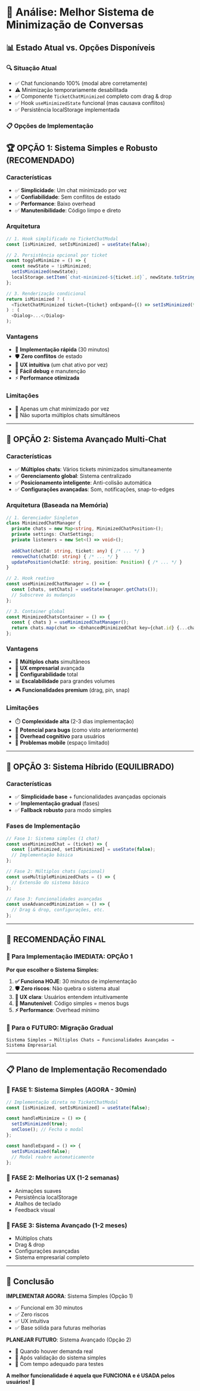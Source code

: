 # 🎯 Análise: Melhor Sistema de Minimização de Conversas

## 📊 **Estado Atual vs. Opções Disponíveis**

### **🔍 Situação Atual**
- ✅ Chat funcionando 100% (modal abre corretamente)
- ⚠️ Minimização temporariamente desabilitada
- ✅ Componente `TicketChatMinimized` completo com drag & drop
- ✅ Hook `useMinimizedState` funcional (mas causava conflitos)
- ✅ Persistência localStorage implementada

### **📋 Opções de Implementação**

## 🏆 **OPÇÃO 1: Sistema Simples e Robusto (RECOMENDADO)**

### **Características**
- ✅ **Simplicidade**: Um chat minimizado por vez
- ✅ **Confiabilidade**: Sem conflitos de estado
- ✅ **Performance**: Baixo overhead
- ✅ **Manutenibilidade**: Código limpo e direto

### **Arquitetura**
```typescript
// 1. Hook simplificado no TicketChatModal
const [isMinimized, setIsMinimized] = useState(false);

// 2. Persistência opcional por ticket
const toggleMinimize = () => {
  const newState = !isMinimized;
  setIsMinimized(newState);
  localStorage.setItem(`chat-minimized-${ticket.id}`, newState.toString());
};

// 3. Renderização condicional
return isMinimized ? (
  <TicketChatMinimized ticket={ticket} onExpand={() => setIsMinimized(false)} />
) : (
  <Dialog>...</Dialog>
);
```

### **Vantagens**
- 🚀 **Implementação rápida** (30 minutos)
- 🛡️ **Zero conflitos** de estado
- 📱 **UX intuitiva** (um chat ativo por vez)
- 🔧 **Fácil debug** e manutenção
- ⚡ **Performance otimizada**

### **Limitações**
- 📝 Apenas um chat minimizado por vez
- 🔄 Não suporta múltiplos chats simultâneos

---

## 🚀 **OPÇÃO 2: Sistema Avançado Multi-Chat**

### **Características**
- ✅ **Múltiplos chats**: Vários tickets minimizados simultaneamente
- ✅ **Gerenciamento global**: Sistema centralizado
- ✅ **Posicionamento inteligente**: Anti-colisão automática
- ✅ **Configurações avançadas**: Som, notificações, snap-to-edges

### **Arquitetura (Baseada na Memória)**
```typescript
// 1. Gerenciador Singleton
class MinimizedChatManager {
  private chats = new Map<string, MinimizedChatPosition>();
  private settings: ChatSettings;
  private listeners = new Set<() => void>();
  
  addChat(chatId: string, ticket: any) { /* ... */ }
  removeChat(chatId: string) { /* ... */ }
  updatePosition(chatId: string, position: Position) { /* ... */ }
}

// 2. Hook reativo
const useMinimizedChatManager = () => {
  const [chats, setChats] = useState(manager.getChats());
  // Subscreve às mudanças
};

// 3. Container global
const MinimizedChatsContainer = () => {
  const { chats } = useMinimizedChatManager();
  return chats.map(chat => <EnhancedMinimizedChat key={chat.id} {...chat} />);
};
```

### **Vantagens**
- 🎯 **Múltiplos chats** simultâneos
- 🎨 **UX empresarial** avançada
- 🔧 **Configurabilidade** total
- 📊 **Escalabilidade** para grandes volumes
- 🎮 **Funcionalidades premium** (drag, pin, snap)

### **Limitações**
- ⏱️ **Complexidade alta** (2-3 dias implementação)
- 🐛 **Potencial para bugs** (como visto anteriormente)
- 🧠 **Overhead cognitivo** para usuários
- 📱 **Problemas mobile** (espaço limitado)

---

## 🎯 **OPÇÃO 3: Sistema Híbrido (EQUILIBRADO)**

### **Características**
- ✅ **Simplicidade base** + funcionalidades avançadas opcionais
- ✅ **Implementação gradual** (fases)
- ✅ **Fallback robusto** para modo simples

### **Fases de Implementação**
```typescript
// Fase 1: Sistema simples (1 chat)
const useMinimizedChat = (ticket) => {
  const [isMinimized, setIsMinimized] = useState(false);
  // Implementação básica
};

// Fase 2: Múltiplos chats (opcional)
const useMultipleMinimizedChats = () => {
  // Extensão do sistema básico
};

// Fase 3: Funcionalidades avançadas
const useAdvancedMinimization = () => {
  // Drag & drop, configurações, etc.
};
```

---

## 🏅 **RECOMENDAÇÃO FINAL**

### **🎯 Para Implementação IMEDIATA: OPÇÃO 1**

**Por que escolher o Sistema Simples:**

1. **✅ Funciona HOJE**: 30 minutos de implementação
2. **🛡️ Zero riscos**: Não quebra o sistema atual
3. **📱 UX clara**: Usuários entendem intuitivamente
4. **🔧 Manutenível**: Código simples = menos bugs
5. **⚡ Performance**: Overhead mínimo

### **🚀 Para o FUTURO: Migração Gradual**

```
Sistema Simples → Múltiplos Chats → Funcionalidades Avançadas → Sistema Empresarial
```

---

## 📋 **Plano de Implementação Recomendado**

### **🎯 FASE 1: Sistema Simples (AGORA - 30min)**
```typescript
// Implementação direta no TicketChatModal
const [isMinimized, setIsMinimized] = useState(false);

const handleMinimize = () => {
  setIsMinimized(true);
  onClose(); // Fecha o modal
};

const handleExpand = () => {
  setIsMinimized(false);
  // Modal reabre automaticamente
};
```

### **🔄 FASE 2: Melhorias UX (1-2 semanas)**
- Animações suaves
- Persistência localStorage
- Atalhos de teclado
- Feedback visual

### **🚀 FASE 3: Sistema Avançado (1-2 meses)**
- Múltiplos chats
- Drag & drop
- Configurações avançadas
- Sistema empresarial completo

---

## 🎉 **Conclusão**

**IMPLEMENTAR AGORA**: Sistema Simples (Opção 1)
- ✅ Funcional em 30 minutos
- ✅ Zero riscos
- ✅ UX intuitiva
- ✅ Base sólida para futuras melhorias

**PLANEJAR FUTURO**: Sistema Avançado (Opção 2)
- 🎯 Quando houver demanda real
- 🎯 Após validação do sistema simples
- 🎯 Com tempo adequado para testes

**A melhor funcionalidade é aquela que FUNCIONA e é USADA pelos usuários!** 🚀 